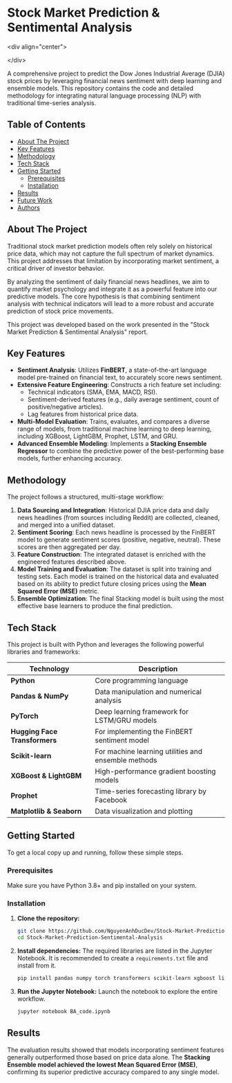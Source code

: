 # Stock Market Prediction & Sentimental Analysis

\<div align="center"\>

[](https://opensource.org/licenses/MIT)
[](https://www.python.org/downloads/)

\</div\>

A comprehensive project to predict the Dow Jones Industrial Average (DJIA) stock prices by leveraging financial news sentiment with deep learning and ensemble models. This repository contains the code and detailed methodology for integrating natural language processing (NLP) with traditional time-series analysis.

## Table of Contents

  - [About The Project](https://www.google.com/search?q=%23about-the-project)
  - [Key Features](https://www.google.com/search?q=%23key-features)
  - [Methodology](https://www.google.com/search?q=%23methodology)
  - [Tech Stack](https://www.google.com/search?q=%23tech-stack)
  - [Getting Started](https://www.google.com/search?q=%23getting-started)
      - [Prerequisites](https://www.google.com/search?q=%23prerequisites)
      - [Installation](https://www.google.com/search?q=%23installation)
  - [Results](https://www.google.com/search?q=%23results)
  - [Future Work](https://www.google.com/search?q=%23future-work)
  - [Authors](https://www.google.com/search?q=%23authors)

## About The Project

Traditional stock market prediction models often rely solely on historical price data, which may not capture the full spectrum of market dynamics. This project addresses that limitation by incorporating market sentiment, a critical driver of investor behavior.

By analyzing the sentiment of daily financial news headlines, we aim to quantify market psychology and integrate it as a powerful feature into our predictive models. The core hypothesis is that combining sentiment analysis with technical indicators will lead to a more robust and accurate prediction of stock price movements.

This project was developed based on the work presented in the "Stock Market Prediction & Sentimental Analysis" report.

## Key Features

  * **Sentiment Analysis**: Utilizes **FinBERT**, a state-of-the-art language model pre-trained on financial text, to accurately score news sentiment.
  * **Extensive Feature Engineering**: Constructs a rich feature set including:
      * Technical indicators (SMA, EMA, MACD, RSI).
      * Sentiment-derived features (e.g., daily average sentiment, count of positive/negative articles).
      * Lag features from historical price data.
  * **Multi-Model Evaluation**: Trains, evaluates, and compares a diverse range of models, from traditional machine learning to deep learning, including XGBoost, LightGBM, Prophet, LSTM, and GRU.
  * **Advanced Ensemble Modeling**: Implements a **Stacking Ensemble Regressor** to combine the predictive power of the best-performing base models, further enhancing accuracy.

## Methodology

The project follows a structured, multi-stage workflow:

1.  **Data Sourcing and Integration**: Historical DJIA price data and daily news headlines (from sources including Reddit) are collected, cleaned, and merged into a unified dataset.
2.  **Sentiment Scoring**: Each news headline is processed by the FinBERT model to generate sentiment scores (positive, negative, neutral). These scores are then aggregated per day.
3.  **Feature Construction**: The integrated dataset is enriched with the engineered features described above.
4.  **Model Training and Evaluation**: The dataset is split into training and testing sets. Each model is trained on the historical data and evaluated based on its ability to predict future closing prices using the **Mean Squared Error (MSE)** metric.
5.  **Ensemble Optimization**: The final Stacking model is built using the most effective base learners to produce the final prediction.

## Tech Stack

This project is built with Python and leverages the following powerful libraries and frameworks:

| Technology                               | Description                                         |
| ---------------------------------------- | --------------------------------------------------- |
| **Python** | Core programming language                           |
| **Pandas & NumPy** | Data manipulation and numerical analysis            |
| **PyTorch** | Deep learning framework for LSTM/GRU models         |
| **Hugging Face Transformers** | For implementing the FinBERT sentiment model        |
| **Scikit-learn** | For machine learning utilities and ensemble methods |
| **XGBoost & LightGBM** | High-performance gradient boosting models           |
| **Prophet** | Time-series forecasting library by Facebook         |
| **Matplotlib & Seaborn** | Data visualization and plotting                     |

## Getting Started

To get a local copy up and running, follow these simple steps.

### Prerequisites

Make sure you have Python 3.8+ and pip installed on your system.

### Installation

1.  **Clone the repository:**
    ```sh
    git clone https://github.com/NguyenAnhDucDev/Stock-Market-Prediction-Sentimental-Analysis.git
    cd Stock-Market-Prediction-Sentimental-Analysis
    ```
2.  **Install dependencies:**
    The required libraries are listed in the Jupyter Notebook. It is recommended to create a `requirements.txt` file and install from it.
    ```sh
    pip install pandas numpy torch transformers scikit-learn xgboost lightgbm prophet matplotlib seaborn jupyter
    ```
3.  **Run the Jupyter Notebook:**
    Launch the notebook to explore the entire workflow.
    ```sh
    jupyter notebook BA_code.ipynb
    ```

## Results

The evaluation results showed that models incorporating sentiment features generally outperformed those based on price data alone. The **Stacking Ensemble model achieved the lowest Mean Squared Error (MSE)**, confirming its superior predictive accuracy compared to any single model.
